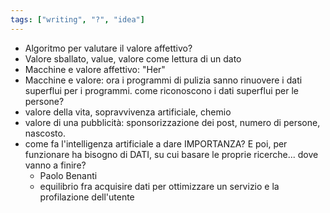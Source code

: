 ```yaml
---
tags: ["writing", "?", "idea"]
---
```

- Algoritmo per valutare il valore affettivo?
- Valore sballato, value, valore come lettura di un dato
- Macchine e valore affettivo: "Her"
- Macchine e valore: ora i programmi di pulizia sanno rinuovere i dati superflui per i programmi. come riconoscono i dati superflui per le persone?
- valore della vita, sopravvivenza artificiale, chemio
- valore di una pubblicità: sponsorizzazione dei post, numero di persone, nascosto.
- come fa l'intelligenza artificiale a dare IMPORTANZA? E poi, per funzionare ha bisogno di DATI, su cui basare le proprie ricerche... dove vanno a finire?
    - Paolo Benanti
    - equilibrio fra acquisire dati per ottimizzare un servizio e la profilazione dell'utente